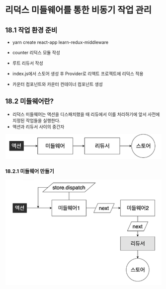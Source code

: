 # 리덕스 미들웨어를 통한 비동기 작업 관리

## 18.1 작업 환경 준비
- yarn create react-app learn-redux-middleware

- counter 리덕스 모듈 작성
- 루트 리듀서 작성
- index.js에서 스토어 생성 후 Provider로 리액트 프로젝트에 리덕스 적용
- 카운터 컴포넌트와 카운터 컨테이너 컴포넌트 생성

## 18.2 미들웨어란?
- 리덕스 미들웨어는 액션을 디스패치했을 때 리듀에서 이를 처리하기에 앞서 사전에 지정된 작업들을 실행한다.
- 액션과 리듀서 사이의 중간자

![alt text](image-17.png)

### 18.2.1 미들웨어 만들기

![alt text](image-18.png)